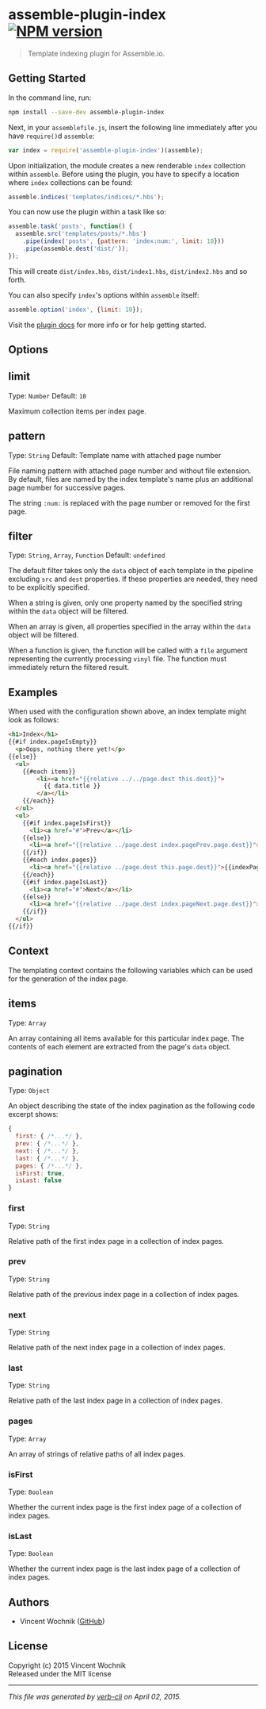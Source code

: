# assemble-plugin-index [![NPM version](https://badge.fury.io/js/assemble-plugin-index.svg)](http://badge.fury.io/js/assemble-plugin-index)

> Template indexing plugin for Assemble.io.

## Getting Started
In the command line, run:

```bash
npm install --save-dev assemble-plugin-index
```

Next, in your `assemblefile.js`, insert the following line immediately after you have `require()`d `assemble`:

```js
var index = require('assemble-plugin-index')(assemble);
```

Upon initialization, the module creates a new renderable `index` collection within `assemble`. Before using the plugin, you have to specify a location where `index` collections can be found:

```js
assemble.indices('templates/indices/*.hbs');
```

You can now use the plugin within a task like so:

```js
assemble.task('posts', function() {
  assemble.src('templates/posts/*.hbs')
    .pipe(index('posts', {pattern: 'index:num:', limit: 10}))
    .pipe(assemble.dest('dist/'));
});
```

This will create `dist/index.hbs`, `dist/index1.hbs`, `dist/index2.hbs` and so forth.

You can also specify `index`'s options within `assemble` itself:

```js
assemble.option('index', {limit: 10});
```

Visit the [plugin docs](http://assemble.io/plugins/) for more info or for help getting started.


## Options
## limit
Type: `Number`
Default: `10`

Maximum collection items per index page.

## pattern
Type: `String`
Default: Template name with attached page number

File naming pattern with attached page number and without file extension.
By default, files are named by the index template's name plus an additional page number for successive pages.

The string `:num:` is replaced with the page number or removed for
the first page.

## filter
Type: `String`, `Array`, `Function`
Default: `undefined`

The default filter takes only the `data` object of each template in the pipeline excluding `src` and `dest` properties. If these properties are needed, they need to be explicitly specified.

When a string is given, only one property named by the specified string within the `data` object will be filtered.

When an array is given, all properties specified in the array within the `data` object will be filtered.

When a function is given, the function will be called with a `file` argument representing the currently processing `vinyl` file. The function must immediately return the filtered result.


## Examples
When used with the configuration shown above, an index template might look as follows:

```html
<h1>Index</h1>
{{#if index.pageIsEmpty}}
  <p>Oops, nothing there yet!</p>
{{else}}
  <ul>
    {{#each items}}
        <li><a href="{{relative ../../page.dest this.dest}}">
          {{ data.title }}
        </a></li>
    {{/each}}
  </ul>
  <ul>
    {{#if index.pageIsFirst}}
      <li><a href="#">Prev</a></li>
    {{else}}
      <li><a href="{{relative ../page.dest index.pagePrev.page.dest}}">Prev</a></li>
    {{/if}}
    {{#each index.pages}}
      <li><a href="{{relative ../page.dest this.page.dest}}">{{indexPage}}</a></li>
    {{/each}}
    {{#if index.pageIsLast}}
      <li><a href="#">Next</a></li>
    {{else}}
      <li><a href="{{relative ../page.dest index.pageNext.page.dest}}">Next</a></li>
    {{/if}}
  </ul>
{{/if}}
```


## Context
The templating context contains the following variables which can be used for the generation of the index page.

## items
Type: `Array`

An array containing all items available for this particular index page. The contents of each element are extracted from the page's `data` object.

## pagination
Type: `Object`

An object describing the state of the index pagination as the following code excerpt shows:

```js
{
  first: { /*...*/ },
  prev: { /*...*/ },
  next: { /*...*/ },
  last: { /*...*/ },
  pages: { /*...*/ },
  isFirst: true,
  isLast: false
}
```

### first
Type: `String`

Relative path of the first index page in a collection of index pages.

### prev
Type: `String`

Relative path of the previous index page in a collection of index pages.

### next
Type: `String`

Relative path of the next index page in a collection of index pages.

### last
Type: `String`

Relative path of the last index page in a collection of index pages.

### pages
Type: `Array`

An array of strings of relative paths of all index pages.

### isFirst
Type: `Boolean`

Whether the current index page is the first index page of a collection of index pages.

### isLast
Type: `Boolean`

Whether the current index page is the last index page of a collection of index pages.


## Authors
* Vincent Wochnik ([GitHub](https://github.com/vwochnik))


## License
Copyright (c) 2015 Vincent Wochnik  
Released under the MIT license

***

_This file was generated by [verb-cli](https://github.com/assemble/verb-cli) on April 02, 2015._
